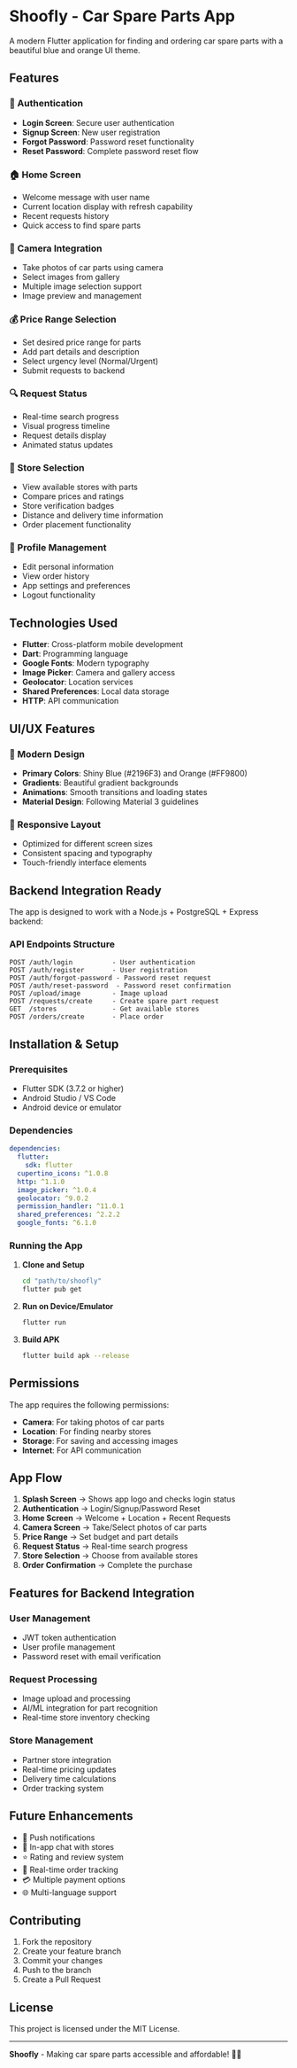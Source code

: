 # Shoofly - Car Spare Parts App

A modern Flutter application for finding and ordering car spare parts with a beautiful blue and orange UI theme.

## Features

### 🔐 Authentication
- **Login Screen**: Secure user authentication
- **Signup Screen**: New user registration
- **Forgot Password**: Password reset functionality
- **Reset Password**: Complete password reset flow

### 🏠 Home Screen
- Welcome message with user name
- Current location display with refresh capability
- Recent requests history
- Quick access to find spare parts

### 📸 Camera Integration
- Take photos of car parts using camera
- Select images from gallery
- Multiple image selection support
- Image preview and management

### 💰 Price Range Selection
- Set desired price range for parts
- Add part details and description
- Select urgency level (Normal/Urgent)
- Submit requests to backend

### 🔍 Request Status
- Real-time search progress
- Visual progress timeline
- Request details display
- Animated status updates

### 🏪 Store Selection
- View available stores with parts
- Compare prices and ratings
- Store verification badges
- Distance and delivery time information
- Order placement functionality

### 👤 Profile Management
- Edit personal information
- View order history
- App settings and preferences
- Logout functionality

## Technologies Used

- **Flutter**: Cross-platform mobile development
- **Dart**: Programming language
- **Google Fonts**: Modern typography
- **Image Picker**: Camera and gallery access
- **Geolocator**: Location services
- **Shared Preferences**: Local data storage
- **HTTP**: API communication

## UI/UX Features

### 🎨 Modern Design
- **Primary Colors**: Shiny Blue (#2196F3) and Orange (#FF9800)
- **Gradients**: Beautiful gradient backgrounds
- **Animations**: Smooth transitions and loading states
- **Material Design**: Following Material 3 guidelines

### 📱 Responsive Layout
- Optimized for different screen sizes
- Consistent spacing and typography
- Touch-friendly interface elements

## Backend Integration Ready

The app is designed to work with a Node.js + PostgreSQL + Express backend:

### API Endpoints Structure
```
POST /auth/login          - User authentication
POST /auth/register       - User registration
POST /auth/forgot-password - Password reset request
POST /auth/reset-password  - Password reset confirmation
POST /upload/image        - Image upload
POST /requests/create     - Create spare part request
GET  /stores              - Get available stores
POST /orders/create       - Place order
```

## Installation & Setup

### Prerequisites
- Flutter SDK (3.7.2 or higher)
- Android Studio / VS Code
- Android device or emulator

### Dependencies
```yaml
dependencies:
  flutter:
    sdk: flutter
  cupertino_icons: ^1.0.8
  http: ^1.1.0
  image_picker: ^1.0.4
  geolocator: ^9.0.2
  permission_handler: ^11.0.1
  shared_preferences: ^2.2.2
  google_fonts: ^6.1.0
```

### Running the App

1. **Clone and Setup**
   ```bash
   cd "path/to/shoofly"
   flutter pub get
   ```

2. **Run on Device/Emulator**
   ```bash
   flutter run
   ```

3. **Build APK**
   ```bash
   flutter build apk --release
   ```

## Permissions

The app requires the following permissions:
- **Camera**: For taking photos of car parts
- **Location**: For finding nearby stores
- **Storage**: For saving and accessing images
- **Internet**: For API communication

## App Flow

1. **Splash Screen** → Shows app logo and checks login status
2. **Authentication** → Login/Signup/Password Reset
3. **Home Screen** → Welcome + Location + Recent Requests
4. **Camera Screen** → Take/Select photos of car parts
5. **Price Range** → Set budget and part details
6. **Request Status** → Real-time search progress
7. **Store Selection** → Choose from available stores
8. **Order Confirmation** → Complete the purchase

## Features for Backend Integration

### User Management
- JWT token authentication
- User profile management
- Password reset with email verification

### Request Processing
- Image upload and processing
- AI/ML integration for part recognition
- Real-time store inventory checking

### Store Management
- Partner store integration
- Real-time pricing updates
- Delivery time calculations
- Order tracking system

## Future Enhancements

- 🔔 Push notifications
- 💬 In-app chat with stores
- ⭐ Rating and review system
- 📍 Real-time order tracking
- 💳 Multiple payment options
- 🌐 Multi-language support

## Contributing

1. Fork the repository
2. Create your feature branch
3. Commit your changes
4. Push to the branch
5. Create a Pull Request

## License

This project is licensed under the MIT License.

---

**Shoofly** - Making car spare parts accessible and affordable! 🚗✨
